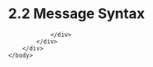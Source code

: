 <html dir="LTR" xmlns:mshelp="http://msdn.microsoft.com/mshelp" xmlns:ddue="http://ddue.schemas.microsoft.com/authoring/2003/5" xmlns:xlink="http://www.w3.org/1999/xlink" xmlns:tool="http://www.microsoft.com/tooltip">
    <head>
        <meta http-equiv="Content-Type" content="text/html; CHARSET=utf-8"></meta>
        <meta name="save" content="history"></meta>
        <title>2.2 Message Syntax</title>
        <xml>
            <mshelp:toctitle title="2.2 Message Syntax"></mshelp:toctitle>
            <mshelp:rltitle title="[MS-OXCNOTIF]: Message Syntax"></mshelp:rltitle>
            <mshelp:keyword index="A" term="e91301d3-00b1-4a06-bd00-3e47580fd610"></mshelp:keyword>
            <mshelp:attr name="DCSext.ContentType" value="open specification"></mshelp:attr>
            <mshelp:attr name="AssetID" value="e91301d3-00b1-4a06-bd00-3e47580fd610"></mshelp:attr>
            <mshelp:attr name="TopicType" value="kbRef"></mshelp:attr>
            <mshelp:attr name="DCSext.Title" value="[MS-OXCNOTIF]: Message Syntax" />
        </xml>
    </head>
    <body>
        <div id="header">
            <h1 class="heading">2.2 Message Syntax</h1>
        </div>
        <div id="mainSection">
            <div id="mainBody">
                <div id="allHistory" class="saveHistory"></div>
                <div id="sectionSection0" class="section" name="collapseableSection">
                    


                </div>
            </div>
        </div>
    </body>
</html>
